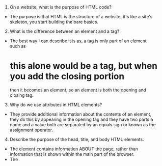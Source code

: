 1.  On a website, what is the purpose of HTML code?
  - The purpose is that HTML is the structure of a website, it's like a site's skeleton, you start building the bare basics.
2.  What is the difference between an element and a tag?
  - The best way I can describe it is as, a tag is only part of an element such as <h1> this alone would be a tag, but when you add the closing portion </h1> then it becomes an element, so an element is both the opening and closing tag.

3.  Why do we use attributes in HTML elements?
  - They provide additional information about the contents of an element, they do this by appearing in the opening tag and they have two parts a name and a value both are separated by an equals sign or known as the assignment operator.

4.  Describe the purpose of the head, title, and body HTML elements.
  - The <head> element contains information ABOUT the page, rather than information that is shown within the main part of the browser.
  - The <title> element are shown on the top of the browser, above where the URL is.
  - The <body> element is what is shown within the main browser, everything in this element will be the main focus of your user.

5.  In your browser (Chrome), how do you view the source of a website?
  - cmd + option + i

6.  List five different HTML elements and what they are used for. For example, `<p></p>` is a paragraph element, and it is used to represent a paragraph of text.
  - `<b></b>` is a bold element, it makes texts bold
  - `<i></i>` is for italic elements
  - `<sup> </sup>` is for superscript it actually is pretty cool because it does the little 2's for raising a number to that power **it would be a good thing to note that sup goes on top**
  - `<sub></sub>` is for subscript and it gives off the little numbers that go underneath such as H20 **Note that sup goes on top and sub goes underneath**
  - `<abbr></abbr>` for abbreviations for acronyms it could be use to specify the full term.

7.  What are empty elements?
    - empty elements are elements without a child, or in other words without a closing tag.

8.  What is semantic markup?
  - a way of writing HTML so that it reinforces the idea that HTML should be used for structuring a webpage and CSS should be used to style a webpage instead of relying on HTML alone. It also means HTML tags are never chose based on the way they appear on the browser but instead chosen based on the importance and structure of the content.

9.  What are three new semantic elements introduced in HTML 5? Use page 431 in the book to find more about these new elements.
 - From my very basic understanding the hold HTML used to put <div id = " "> on everything, the headers the navs, the articles. the new HTML 5  version removed the <div id> on a lot of sections now replacing them with their respective names. This could allow screen readers to ignore headers and footers and deliver the main content of a site.

